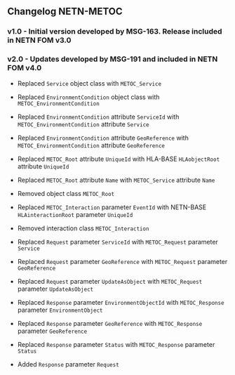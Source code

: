 ## Changelog NETN-METOC

### v1.0 - Initial version developed by MSG-163. Release included in NETN FOM v3.0



### v2.0 - Updates developed by MSG-191 and included in NETN FOM v4.0

* Replaced `Service` object class with `METOC_Service`
* Replaced `EnvironmentCondition` object class with `METOC_EnvironmentCondition`
* Replaced `EnvironmentCondition` attribute `ServiceId` with `METOC_EnvironmentCondition` attribute `Service`
* Replaced `EnvironmentCondition` attribute `GeoReference` with `METOC_EnvironmentCondition` attribute `GeoReference`
* Replaced `METOC_Root` attribute `UniqueId` with HLA-BASE `HLAobjectRoot` attribute `UniqueId`
* Replaced `METOC_Root` attribute `Name` with `METOC_Service` attribute `Name`
* Removed object class `METOC_Root`

* Replaced `METOC_Interaction` parameter `EventId` with NETN-BASE `HLAinteractionRoot` parameter `UniqueId`
* Removed interaction class `METOC_Interaction`

* Replaced `Request` parameter `ServiceId` with `METOC_Request` parameter `Service`
* Replaced `Request` parameter `GeoReference` with `METOC_Request` parameter `GeoReference`
* Replaced `Request` parameter `UpdateAsObject` with `METOC_Request` parameter `UpdateAsObject`

* Replaced `Response` parameter `EnvironmentObjectId` with `METOC_Response` parameter `EnvironmentObject`
* Replaced `Response` parameter `GeoReference` with `METOC_Response` parameter `GeoReference`
* Replaced `Response` parameter `Status` with `METOC_Response` parameter `Status`
* Added `Response` parameter `Request`

